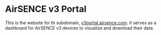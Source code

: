 # AirSENCE v3 Portal

This is the website for th subdomain, [v3portal.airsence.com](http://v3portal.airsence.com). It serves as a dashboard for AirSENCE v3 devices to visualize and download their data.
